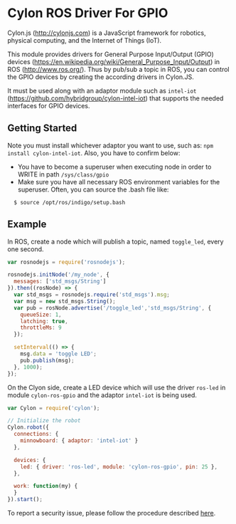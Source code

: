 # Cylon ROS Driver For GPIO

Cylon.js (http://cylonjs.com) is a JavaScript framework for robotics, physical computing, and the Internet of Things (IoT).

This module provides drivers for General Purpose Input/Output (GPIO) devices (https://en.wikipedia.org/wiki/General_Purpose_Input/Output) in ROS (http://www.ros.org/). Thus by pub/sub a topic in ROS, you can control the GPIO devices by creating the according drivers in Cylon.JS.

It must be used along with an adaptor module such as `intel-iot` (https://github.com/hybridgroup/cylon-intel-iot) that supports the needed interfaces for GPIO devices.

## Getting Started
Note you must install whichever adaptor you want to use, such as: `npm install cylon-intel-iot`. Also, you have to confirm below:
  * You have to become a superuser when executing node in order to WRITE in path `/sys/class/gpio`
  * Make sure you have all necessary ROS environment variables for the superuser. Often, you can source the .bash file like:
  ```
    $ source /opt/ros/indigo/setup.bash
  ```

## Example

   In ROS, create a node which will publish a topic, named `toggle_led`, every one second.

```javascript
var rosnodejs = require('rosnodejs');

rosnodejs.initNode('/my_node', {
  messages: ['std_msgs/String']
}).then((rosNode) => {
  var std_msgs = rosnodejs.require('std_msgs').msg;
  var msg = new std_msgs.String();
  var pub = rosNode.advertise('/toggle_led','std_msgs/String', {
    queueSize: 1,
    latching: true,
    throttleMs: 9
  });

  setInterval(() => {
    msg.data = 'toggle LED';
    pub.publish(msg);
  }, 1000);
});
```

  On the Clyon side, create a LED device which will use the driver `ros-led` in module `cylon-ros-gpio` and the adaptor `intel-iot` is being used.

```javascript
var Cylon = require('cylon');

// Initialize the robot
Cylon.robot({
  connections: {
    minnowboard: { adaptor: 'intel-iot' }
  },

  devices: {
    led: { driver: 'ros-led', module: 'cylon-ros-gpio', pin: 25 },
  },

  work: function(my) {
  }
}).start();
```

To report a security issue, please follow the procedure described
[here](https://01.org/security).
